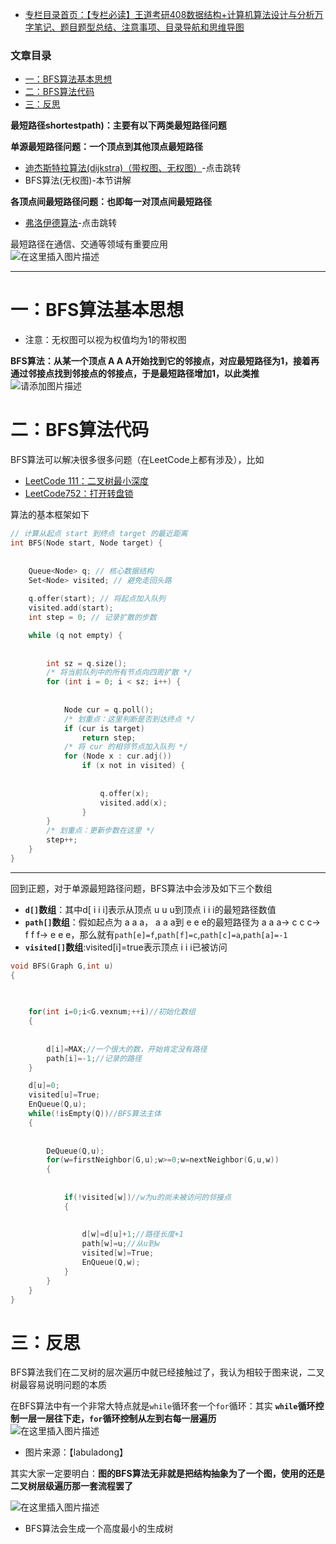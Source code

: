  

- [专栏目录首页：【专栏必读】王道考研408数据结构+计算机算法设计与分析万字笔记、题目题型总结、注意事项、目录导航和思维导图](https://zhangxing-tech.blog.csdn.net/article/details/121501138?spm=1001.2014.3001.5502)

### 文章目录

- [一：BFS算法基本思想](#BFS_27)
- [二：BFS算法代码](#BFS_34)
- [三：反思](#_117)

**最短路径shortestpath\)：主要有以下两类最短路径问题**

****单源最短路径问题：一个顶点到其他顶点最短路径****

- [迪杰斯特拉算法\(dijkstra\)（带权图、无权图）](https://blog.csdn.net/qq_39183034/article/details/121531499)\-点击跳转
- BFS算法\(无权图\)-本节讲解

****各顶点间最短路径问题：也即每一对顶点间最短路径****

- [弗洛伊德算法](https://blog.csdn.net/qq_39183034/article/details/121568352)\-点击跳转

最短路径在通信、交通等领域有重要应用  
![在这里插入图片描述](https://ziquyun.com/main/csdn/img?url=https%3A%2F%2Fimg-blog.csdnimg.cn%2F2b5261ba5eea494eabac9db551bc7d29.png%3Fx-oss-process%3Dimage%2Fwatermark%2Ctype_ZHJvaWRzYW5zZmFsbGJhY2s%2Cshadow_50%2Ctext_Q1NETiBA5oiR5pOm5LqGREo%3D%2Csize_19%2Ccolor_FFFFFF%2Ct_70%2Cg_se%2Cx_16&rfUrl=https%3A%2F%2Fzhangxing-tech.blog.csdn.net%2Farticle%2Fdetails%2F121530132)

---

# 一：BFS算法基本思想

- 注意：无权图可以视为权值均为1的带权图

**BFS算法：从某一个顶点 A A A开始找到它的邻接点，对应最短路径为1，接着再通过邻接点找到邻接点的邻接点，于是最短路径增加1，以此类推**![请添加图片描述](https://ziquyun.com/main/csdn/img?url=https%3A%2F%2Fimg-blog.csdnimg.cn%2Fc621984d4eea4e57932b31482bd0b4ce.gif&rfUrl=https%3A%2F%2Fzhangxing-tech.blog.csdn.net%2Farticle%2Fdetails%2F121530132)

# 二：BFS算法代码

BFS算法可以解决很多很多问题（在LeetCode上都有涉及），比如

- [LeetCode 111：二叉树最小深度](https://leetcode-cn.com/problems/minimum-depth-of-binary-tree)
- [LeetCode752：打开转盘锁](https://leetcode-cn.com/problems/open-the-lock)

算法的基本框架如下

```c
// 计算从起点 start 到终点 target 的最近距离
int BFS(Node start, Node target) {
            
            
    Queue<Node> q; // 核心数据结构
    Set<Node> visited; // 避免走回头路
    
    q.offer(start); // 将起点加入队列
    visited.add(start);
    int step = 0; // 记录扩散的步数

    while (q not empty) {
            
            
        int sz = q.size();
        /* 将当前队列中的所有节点向四周扩散 */
        for (int i = 0; i < sz; i++) {
            
            
            Node cur = q.poll();
            /* 划重点：这里判断是否到达终点 */
            if (cur is target)
                return step;
            /* 将 cur 的相邻节点加入队列 */
            for (Node x : cur.adj())
                if (x not in visited) {
            
            
                    q.offer(x);
                    visited.add(x);
                }
        }
        /* 划重点：更新步数在这里 */
        step++;
    }
}

```

---

回到正题，对于单源最短路径问题，BFS算法中会涉及如下三个数组

 -    **`d[]`数组**：其中d\[ i i i\]表示从顶点 u u u到顶点 i i i的最短路径数值
 -    **`path[]`数组**：假如起点为 a a a， a a a到 e e e的最短路径为 a a a\-> c c c\-> f f f\-> e e e，那么就有`path[e]=f`,`path[f]=c`,`path[c]=a`,`path[a]=-1`
 -    **`visited[]`数组**:visited\[i\]=true表示顶点 i i i已被访问

```c
void BFS(Graph G,int u)
{
            
            

	for(int i=0;i<G.vexnum;++i)//初始化数组
	{
            
            
		d[i]=MAX;//一个很大的数，开始肯定没有路径
		path[i]=-1;//记录的路径
	}

	d[u]=0;
	visited[u]=True;
	EnQueue(Q,u);
	while(!isEmpty(Q))//BFS算法主体
	{
            
            
		DeQueue(Q,u);
		for(w=firstNeighbor(G,u);w>=0;w=nextNeighbor(G,u,w))
		{
            
            
			if(!visited[w])//w为u的尚未被访问的邻接点
			{
            
            
				d[w]=d[u]+1;//路径长度+1
				path[w]=u;//从u到w
				visited[w]=True;
				EnQueue(Q,w);
			}
		}
	}
}
```

# 三：反思

BFS算法我们在二叉树的层次遍历中就已经接触过了，我认为相较于图来说，二叉树最容易说明问题的本质

在BFS算法中有一个非常大特点就是`while`循环套一个`for`循环：其实 **`while`循环控制一层一层往下走，`for`循环控制从左到右每一层遍历**  
![在这里插入图片描述](https://ziquyun.com/main/csdn/img?url=https%3A%2F%2Fimg-blog.csdnimg.cn%2F9cda312da242446dacbbedaa45635a5e.png%3Fx-oss-process%3Dimage%2Fwatermark%2Ctype_ZHJvaWRzYW5zZmFsbGJhY2s%2Cshadow_50%2Ctext_Q1NETiBA5oiR5pOm5LqGREo%3D%2Csize_20%2Ccolor_FFFFFF%2Ct_70%2Cg_se%2Cx_16&rfUrl=https%3A%2F%2Fzhangxing-tech.blog.csdn.net%2Farticle%2Fdetails%2F121530132)

- 图片来源：【labuladong】

其实大家一定要明白：**图的BFS算法无非就是把结构抽象为了一个图，使用的还是二叉树层级遍历那一套流程罢了**

![在这里插入图片描述](https://ziquyun.com/main/csdn/img?url=https%3A%2F%2Fimg-blog.csdnimg.cn%2F6914bb91d34f4b5e842390106e05285e.png%3Fx-oss-process%3Dimage%2Fwatermark%2Ctype_ZHJvaWRzYW5zZmFsbGJhY2s%2Cshadow_50%2Ctext_Q1NETiBA5oiR5pOm5LqGREo%3D%2Csize_20%2Ccolor_FFFFFF%2Ct_70%2Cg_se%2Cx_16&rfUrl=https%3A%2F%2Fzhangxing-tech.blog.csdn.net%2Farticle%2Fdetails%2F121530132)

- BFS算法会生成一个高度最小的生成树